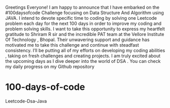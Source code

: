 Greetings Everyone!
I am happy to announce that I have embarked on the #100daysofcode Challenge focusing on Data Structure And Algorithm using  JAVA. I intend to devote specific time to coding by solving one Leetcode problem each day for the next 100 days in order to improve my coding and problem solving skills.
I want to take this opportunity to express my heartfelt gratitude to Shriram R sir and the incredible PAT team at the Vellore Institute Of Technology , Bhopal. Their unwavering support and guidance has motivated me to take this challenge and continue with steadfast consistency.
I’ll be putting all of my efforts on developing my coding abilities , taking on fresh challenges and creating projects. I am truly excited about the upcoming days as I dive deeper into the world of DSA .
You can check my daily progress on  my Github repository 


# 100-days-of-code
Leetcode-Dsa-Java
